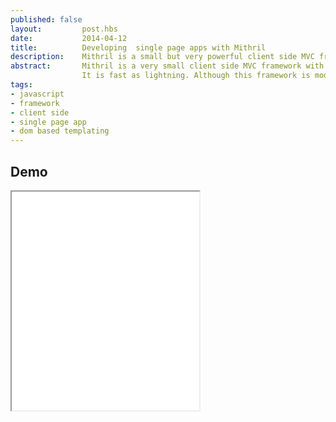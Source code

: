 ```yaml
---
published: false
layout:         post.hbs
date:           2014-04-12
title:          Developing  single page apps with Mithril
description:    Mithril is a small but very powerful client side MVC framework for developing single page apps. It has support for data binding, modules and routing.
abstract:       Mithril is a very small client side MVC framework with support for data-binding and routing. It uses its own view rendering engine - a DOM based templating engine.
                It is fast as lightning. Although this framework is modern, it also has an outstanding browser support, including IE 6 and 7.
tags:
- javascript
- framework
- client side
- single page app
- dom based templating
---
```



## Demo
<iframe src="/static/article-assets/mithril-example.html" style="min-height: 350px;"></iframe>